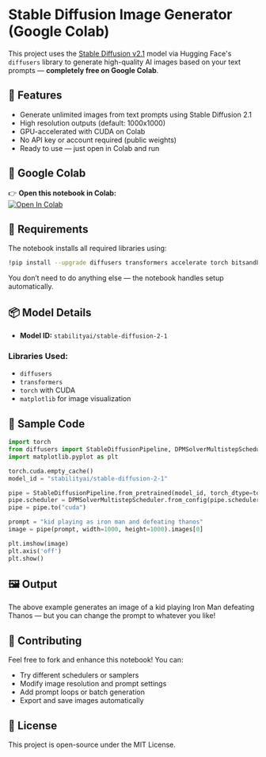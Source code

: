 # Stable Diffusion Image Generator (Google Colab)

This project uses the [Stable Diffusion v2.1](https://huggingface.co/stabilityai/stable-diffusion-2-1) model via Hugging Face's `diffusers` library to generate high-quality AI images based on your text prompts — **completely free on Google Colab**.

## 🚀 Features

- Generate unlimited images from text prompts using Stable Diffusion 2.1
- High resolution outputs (default: 1000x1000)
- GPU-accelerated with CUDA on Colab
- No API key or account required (public weights)
- Ready to use — just open in Colab and run

## 🔗 Google Colab

👉 **Open this notebook in Colab:**  
[![Open In Colab](https://colab.research.google.com/assets/colab-badge.svg)](https://colab.research.google.com/drive/1fl7TMNjtq1h5hRaBgP324edyzRvoEOm2)

## 🧱 Requirements

The notebook installs all required libraries using:

```bash
!pip install --upgrade diffusers transformers accelerate torch bitsandbytes scipy safetensors xformers
```

You don’t need to do anything else — the notebook handles setup automatically.

## 📦 Model Details

- **Model ID:** `stabilityai/stable-diffusion-2-1`

### Libraries Used:

- `diffusers`
- `transformers`
- `torch` with CUDA
- `matplotlib` for image visualization


## 🧪 Sample Code

```python
import torch
from diffusers import StableDiffusionPipeline, DPMSolverMultistepScheduler
import matplotlib.pyplot as plt

torch.cuda.empty_cache()
model_id = "stabilityai/stable-diffusion-2-1"

pipe = StableDiffusionPipeline.from_pretrained(model_id, torch_dtype=torch.float16)
pipe.scheduler = DPMSolverMultistepScheduler.from_config(pipe.scheduler.config)
pipe = pipe.to("cuda")

prompt = "kid playing as iron man and defeating thanos"
image = pipe(prompt, width=1000, height=1000).images[0]

plt.imshow(image)
plt.axis('off')
plt.show()
```

## 🖼️ Output

The above example generates an image of a kid playing Iron Man defeating Thanos — but you can change the prompt to whatever you like!

## 🤝 Contributing

Feel free to fork and enhance this notebook! You can:

- Try different schedulers or samplers  
- Modify image resolution and prompt settings  
- Add prompt loops or batch generation  
- Export and save images automatically  

## 📄 License

This project is open-source under the MIT License.

